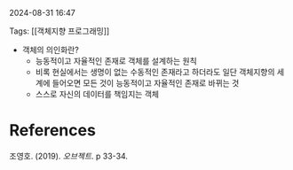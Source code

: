 
2024-08-31 16:47

Tags: [[객체지향 프로그래밍]]


- 객체의 의인화란?
	- 능동적이고 자율적인 존재로 객체를 설계하는 원칙
	- 비록 현실에서는 생명이 없는 수동적인 존재라고 하더라도 일단 객체지향의 세계에 들어오면 모든 것이 능동적이고 자율적인 존재로 바뀌는 것
	- 스스로 자신의 데이터를 책임지는 객체

# References

조영호. (2019). *오브젝트*. p 33-34.